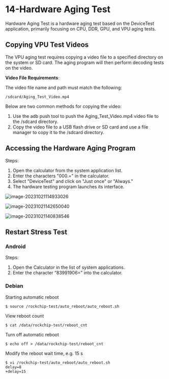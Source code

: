 # 14-Hardware Aging Test

Hardware Aging Test is a hardware aging test based on the DeviceTest application, primarily focusing on CPU, DDR, GPU, and VPU aging tests.



## Copying VPU Test Videos

The VPU aging test requires copying a video file to a specified directory on the system or SD card. The aging program will then perform decoding tests on the video.

**Video File Requirements**:

The video file name and path must match the following:

```
/sdcard/Aging_Test_Video.mp4
```

Below are two common methods for copying the video:

1. Use the adb push tool to push the Aging_Test_Video.mp4 video file to the /sdcard directory.
2. Copy the video file to a USB flash drive or SD card and use a file manager to copy it to the /sdcard directory.



## Accessing the Hardware Aging Program

Steps:

1. Open the calculator from the system application list.
2. Enter the characters "000.=" in the calculator.
3. Select "DeviceTest" and click on "Just once" or "Always."
4. The hardware testing program launches its interface.

![image-20231021114933026](http://tanzhtanzh.oss-cn-shenzhen.aliyuncs.com/img/image-20231021114933026.png)

![image-20231021142650040](http://tanzhtanzh.oss-cn-shenzhen.aliyuncs.com/img/image-20231021142650040.png)

![image-20231021140838546](http://tanzhtanzh.oss-cn-shenzhen.aliyuncs.com/img/image-20231021140838546.png)



## Restart Stress Test

### **Android**

Steps:

1. Open the Calculator in the list of system applications.
2. Enter the character “83991906=” into the calculator.



### **Debian**

Starting automatic reboot

```
$ source /rockchip-test/auto_reboot/auto_reboot.sh
```

View reboot count

```
$ cat /data/rockchip-test/reboot_cnt
```

Turn off automatic reboot

```
$ echo off > /data/rockchip-test/reboot_cnt
```

Modify the reboot wait time, e.g. 15 s

```
$ vi /rockchip-test/auto_reboot/auto_reboot.sh
delay=8
+delay=15
```

